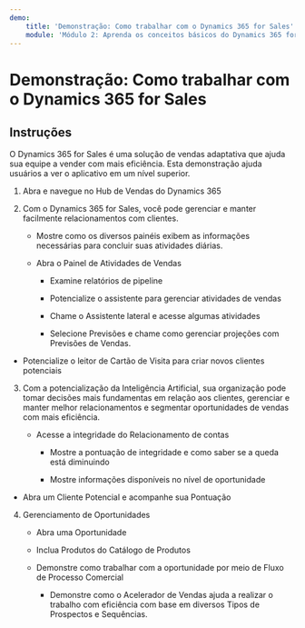 ```yaml
---
demo:
    title: 'Demonstração: Como trabalhar com o Dynamics 365 for Sales'
    module: 'Módulo 2: Aprenda os conceitos básicos do Dynamics 365 for Sales'
---
```


# Demonstração: Como trabalhar com o Dynamics 365 for Sales

## Instruções

O Dynamics 365 for Sales é uma solução de vendas adaptativa que ajuda sua equipe a vender com mais eficiência. Esta demonstração ajuda usuários a ver o aplicativo em um nível superior. 

1. Abra e navegue no Hub de Vendas do Dynamics 365

2. Com o Dynamics 365 for Sales, você pode gerenciar e manter facilmente relacionamentos com clientes.

	- Mostre como os diversos painéis exibem as informações necessárias para concluir suas atividades diárias. 

	- Abra o Painel de Atividades de Vendas

		- Examine relatórios de pipeline 

		- Potencialize o assistente para gerenciar atividades de vendas

		- Chame o Assistente lateral e acesse algumas atividades

		- Selecione Previsões e chame como gerenciar projeções com Previsões de Vendas. 

- Potencialize o leitor de Cartão de Visita para criar novos clientes potenciais

3. Com a potencialização da Inteligência Artificial, sua organização pode tomar decisões mais fundamentas em relação aos clientes, gerenciar e manter melhor relacionamentos e segmentar oportunidades de vendas com mais eficiência. 

	- Acesse a integridade do Relacionamento de contas

		- Mostre a pontuação de integridade e como saber se a queda está diminuindo

		- Mostre informações disponíveis no nível de oportunidade

- Abra um Cliente Potencial e acompanhe sua Pontuação

4. Gerenciamento de Oportunidades

	- Abra uma Oportunidade 

	- Inclua Produtos do Catálogo de Produtos

	- Demonstre como trabalhar com a oportunidade por meio de Fluxo de Processo Comercial

		- Demonstre como o Acelerador de Vendas ajuda a realizar o trabalho com eficiência com base em diversos Tipos de Prospectos e Sequências. 

